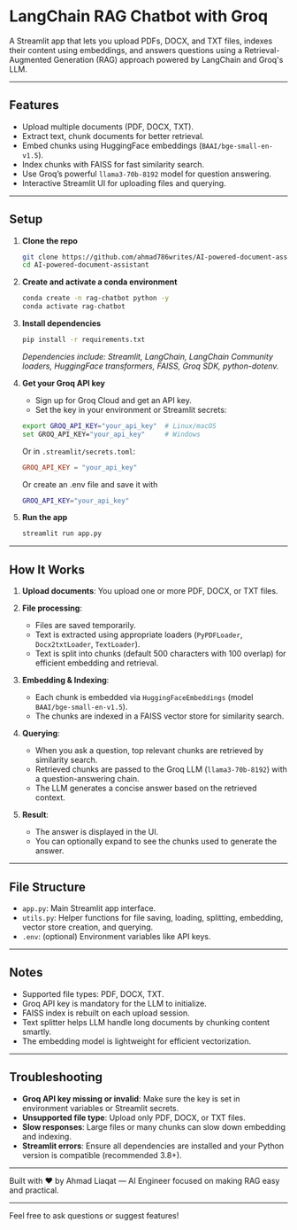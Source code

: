# LangChain RAG Chatbot with Groq

A Streamlit app that lets you upload PDFs, DOCX, and TXT files, indexes their content using embeddings, and answers questions using a Retrieval-Augmented Generation (RAG) approach powered by LangChain and Groq's LLM.

---

## Features

- Upload multiple documents (PDF, DOCX, TXT).
- Extract text, chunk documents for better retrieval.
- Embed chunks using HuggingFace embeddings (`BAAI/bge-small-en-v1.5`).
- Index chunks with FAISS for fast similarity search.
- Use Groq’s powerful `llama3-70b-8192` model for question answering.
- Interactive Streamlit UI for uploading files and querying.

---

## Setup

1. **Clone the repo**

   ```bash
   git clone https://github.com/ahmad786writes/AI-powered-document-assistant.git
   cd AI-powered-document-assistant
   ```

2. **Create and activate a conda environment**

   ```bash
   conda create -n rag-chatbot python -y
   conda activate rag-chatbot
   ```

3. **Install dependencies**

   ```bash
   pip install -r requirements.txt
   ```

   _Dependencies include: Streamlit, LangChain, LangChain Community loaders, HuggingFace transformers, FAISS, Groq SDK, python-dotenv._

4. **Get your Groq API key**

   - Sign up for Groq Cloud and get an API key.
   - Set the key in your environment or Streamlit secrets:

   ```bash
   export GROQ_API_KEY="your_api_key"  # Linux/macOS
   set GROQ_API_KEY="your_api_key"     # Windows
   ```

   Or in `.streamlit/secrets.toml`:

   ```toml
   GROQ_API_KEY = "your_api_key"
   ```

   Or create an .env file and save it with 
   ```bash	
   GROQ_API_KEY="your_api_key"
   ```

5. **Run the app**

   ```bash
   streamlit run app.py
   ```

---

## How It Works

1. **Upload documents**: You upload one or more PDF, DOCX, or TXT files.

2. **File processing**:
   - Files are saved temporarily.
   - Text is extracted using appropriate loaders (`PyPDFLoader`, `Docx2txtLoader`, `TextLoader`).
   - Text is split into chunks (default 500 characters with 100 overlap) for efficient embedding and retrieval.

3. **Embedding & Indexing**:
   - Each chunk is embedded via `HuggingFaceEmbeddings` (model `BAAI/bge-small-en-v1.5`).
   - The chunks are indexed in a FAISS vector store for similarity search.

4. **Querying**:
   - When you ask a question, top relevant chunks are retrieved by similarity search.
   - Retrieved chunks are passed to the Groq LLM (`llama3-70b-8192`) with a question-answering chain.
   - The LLM generates a concise answer based on the retrieved context.

5. **Result**:
   - The answer is displayed in the UI.
   - You can optionally expand to see the chunks used to generate the answer.

---

## File Structure

- `app.py`: Main Streamlit app interface.
- `utils.py`: Helper functions for file saving, loading, splitting, embedding, vector store creation, and querying.
- `.env`: (optional) Environment variables like API keys.

---

## Notes

- Supported file types: PDF, DOCX, TXT.
- Groq API key is mandatory for the LLM to initialize.
- FAISS index is rebuilt on each upload session.
- Text splitter helps LLM handle long documents by chunking content smartly.
- The embedding model is lightweight for efficient vectorization.

---

## Troubleshooting

- **Groq API key missing or invalid**: Make sure the key is set in environment variables or Streamlit secrets.
- **Unsupported file type**: Upload only PDF, DOCX, or TXT files.
- **Slow responses**: Large files or many chunks can slow down embedding and indexing.
- **Streamlit errors**: Ensure all dependencies are installed and your Python version is compatible (recommended 3.8+).

---

Built with ❤️ by Ahmad Liaqat — AI Engineer focused on making RAG easy and practical.

---

Feel free to ask questions or suggest features!